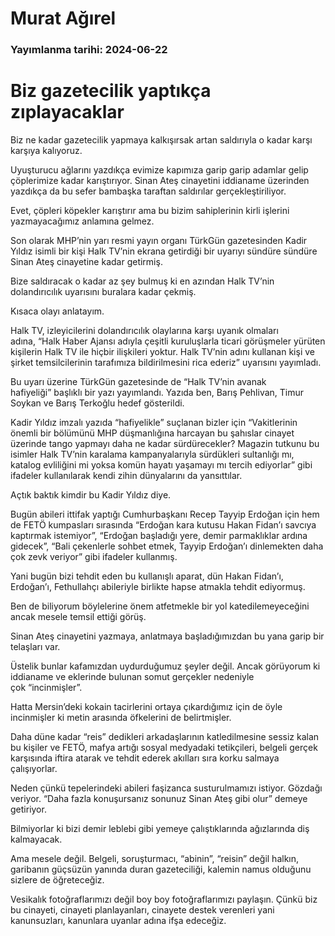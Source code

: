 # Murat Ağırel

### Yayımlanma tarihi: 2024-06-22

# Biz gazetecilik yaptıkça zıplayacaklar

Biz ne kadar gazetecilik yapmaya kalkışırsak artan saldırıyla o kadar karşı karşıya kalıyoruz.

Uyuşturucu ağlarını yazdıkça evimize kapımıza garip garip adamlar gelip çöplerimize kadar karıştırıyor. Sinan Ateş cinayetini iddianame üzerinden yazdıkça da bu sefer bambaşka taraftan saldırılar gerçekleştiriliyor.

Evet, çöpleri köpekler karıştırır ama bu bizim sahiplerinin kirli işlerini yazmayacağımız anlamına gelmez.

Son olarak MHP’nin yarı resmi yayın organı TürkGün gazetesinden Kadir Yıldız isimli bir kişi Halk TV’nin ekrana getirdiği bir uyarıyı sündüre sündüre Sinan Ateş cinayetine kadar getirmiş.

Bize saldıracak o kadar az şey bulmuş ki en azından Halk TV’nin dolandırıcılık uyarısını buralara kadar çekmiş.

Kısaca olayı anlatayım.

Halk TV, izleyicilerini dolandırıcılık olaylarına karşı uyanık olmaları adına, “Halk Haber Ajansı adıyla çeşitli kuruluşlarla ticari görüşmeler yürüten kişilerin Halk TV ile hiçbir ilişkileri yoktur. Halk TV’nin adını kullanan kişi ve şirket temsilcilerinin tarafımıza bildirilmesini rica ederiz” uyarısını yayımladı.

Bu uyarı üzerine TürkGün gazetesinde de “Halk TV’nin avanak hafiyeliği” başlıklı bir yazı yayımlandı. Yazıda ben, Barış Pehlivan, Timur Soykan ve Barış Terkoğlu hedef gösterildi.

Kadir Yıldız imzalı yazıda “hafiyelikle” suçlanan bizler için “Vakitlerinin önemli bir bölümünü MHP düşmanlığına harcayan bu şahıslar cinayet üzerinde tango yapmayı daha ne kadar sürdürecekler? Magazin tutkunu bu isimler Halk TV’nin karalama kampanyalarıyla sürdükleri sultanlığı mı, katalog evliliğini mi yoksa komün hayatı yaşamayı mı tercih ediyorlar” gibi ifadeler kullanılarak kendi zihin dünyalarını da yansıttılar.

Açtık baktık kimdir bu Kadir Yıldız diye.

Bugün abileri ittifak yaptığı Cumhurbaşkanı Recep Tayyip Erdoğan için hem de FETÖ kumpasları sırasında “Erdoğan kara kutusu Hakan Fidan’ı savcıya kaptırmak istemiyor”, “Erdoğan başladığı yere, demir parmaklıklar ardına gidecek”, “Bali çekenlerle sohbet etmek, Tayyip Erdoğan’ı dinlemekten daha çok zevk veriyor” gibi ifadeler kullanmış.

Yani bugün bizi tehdit eden bu kullanışlı aparat, dün Hakan Fidan’ı, Erdoğan’ı, Fethullahçı abileriyle birlikte hapse atmakla tehdit ediyormuş.

Ben de biliyorum böylelerine önem atfetmekle bir yol katedilemeyeceğini ancak mesele temsil ettiği görüş.

Sinan Ateş cinayetini yazmaya, anlatmaya başladığımızdan bu yana garip bir telaşları var.

Üstelik bunlar kafamızdan uydurduğumuz şeyler değil. Ancak görüyorum ki iddianame ve eklerinde bulunan somut gerçekler nedeniyle çok “incinmişler”.

Hatta Mersin’deki kokain tacirlerini ortaya çıkardığımız için de öyle incinmişler ki metin arasında öfkelerini de belirtmişler.

Daha düne kadar “reis” dedikleri arkadaşlarının katledilmesine sessiz kalan bu kişiler ve FETÖ, mafya artığı sosyal medyadaki tetikçileri, belgeli gerçek karşısında iftira atarak ve tehdit ederek akılları sıra korku salmaya çalışıyorlar.

Neden çünkü tepelerindeki abileri faşizanca susturulmamızı istiyor. Gözdağı veriyor. “Daha fazla konuşursanız sonunuz Sinan Ateş gibi olur” demeye getiriyor.

Bilmiyorlar ki bizi demir leblebi gibi yemeye çalıştıklarında ağızlarında diş kalmayacak.

Ama mesele değil. Belgeli, soruşturmacı, “abinin”, “reisin” değil halkın, garibanın güçsüzün yanında duran gazeteciliği, kalemin namus olduğunu sizlere de öğreteceğiz.

Vesikalık fotoğraflarımızı değil boy boy fotoğraflarımızı paylaşın. Çünkü biz bu cinayeti, cinayeti planlayanları, cinayete destek verenleri yani kanunsuzları, kanunlara uyanlar adına ifşa edeceğiz.

